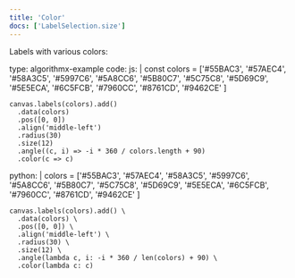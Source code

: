 ```yaml
---
title: 'Color'
docs: ['LabelSelection.size']
---
```


Labels with various colors:

<data type='yaml'>
type: algorithmx-example
code:
  js: |
    const colors = ['#55BAC3', '#57AEC4', '#58A3C5',
      '#5997C6', '#5A8CC6', '#5B80C7', '#5C75C8', '#5D69C9',
      '#5E5ECA', '#6C5FCB', '#7960CC', '#8761CD', '#9462CE'
    ]
    
    canvas.labels(colors).add()
      .data(colors)
      .pos([0, 0])
      .align('middle-left')
      .radius(30)
      .size(12)
      .angle((c, i) => -i * 360 / colors.length + 90)
      .color(c => c)
  python: |
    colors = ['#55BAC3', '#57AEC4', '#58A3C5',
      '#5997C6', '#5A8CC6', '#5B80C7', '#5C75C8', '#5D69C9',
      '#5E5ECA', '#6C5FCB', '#7960CC', '#8761CD', '#9462CE'
    ]
    
    canvas.labels(colors).add() \
      .data(colors) \
      .pos([0, 0]) \
      .align('middle-left') \
      .radius(30) \
      .size(12) \
      .angle(lambda c, i: -i * 360 / len(colors) + 90) \
      .color(lambda c: c)
</data>
